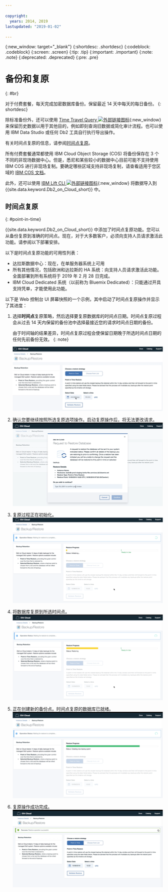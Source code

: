 ```yaml
---

copyright:
  years: 2014, 2019
lastupdated: "2019-01-02"

---
```


<!-- Attribute definitions --> 
{:new_window: target="_blank"}
{:shortdesc: .shortdesc}
{:codeblock: .codeblock}
{:screen: .screen}
{:tip: .tip}
{:important: .important}
{:note: .note}
{:deprecated: .deprecated}
{:pre: .pre}

# 备份和复原
{: #br}

对于付费套餐，每天完成加密数据库备份。保留最近 14 天中每天的每日备份。
{: shortdesc}

除标准备份外，还可以使用 [Time Travel Query ![外部链接图标](../../icons/launch-glyph.svg "外部链接图标")](https://developer.ibm.com/answers/questions/426878/how-do-i-use-time-travel-query-in-db2-or-db2-on-cl.html){:new_window} 来保留历史数据以用于其他目的，例如即刻查询旧数据或简化审计流程。也可以使用 IBM Data Studio 或任何 Db2 工具自行执行导出操作。
 
有关时间点复原的信息，请参阅[时间点复原](#point-in-time)。

所有付费套餐通常都使用 IBM Cloud Object Storage (COS) 将备份保存在 3 个不同的非现场数据中心。但是，悉尼和某些较小的数据中心目前可能不支持使用 IBM COS 进行非现场复制。要确定哪些区域支持非现场复制，请查看适用于您区域的 [IBM COS 文档](/docs/services/cloud-object-storage/basics/endpoints.html#select-regions-and-endpoints)。

<!-- Retained backups are used by IBM for system recovery purposes in the event of a disaster or system loss. Use the [Time Travel Query ![External link icon](../../icons/launch-glyph.svg "External link icon")](https://developer.ibm.com/answers/questions/426878/how-do-i-use-time-travel-query-in-db2-or-db2-on-cl.html){:new_window} to keep historical data for your own purposes. In addition, you can also perform your own exports using IBM Data Studio or any Db2 tool. -->

<!-- To store your backups offsite at a remote storage site, make a request to IBM Support. -->

此外，还可以使用 [IBM Lift CLI ![外部链接图标](../../icons/launch-glyph.svg "外部链接图标")](https://lift.ng.bluemix.net/){:new_window} 将数据导入到 {{site.data.keyword.Db2_on_Cloud_short}} 中。

## 时间点复原
{: #point-in-time}

{{site.data.keyword.Db2_on_Cloud_short}} 中添加了时间点复原功能。您可以从备份复原到准确的时间点。现在，对于大多数客户，必须向支持人员请求激活此功能。请参阅以下部署安排。

以下是时间点复原功能的可用性列表：
- 达拉斯数据中心：现在，在单服务器系统上可用
- 所有其他情况，包括欧洲和达拉斯的 HA 系统：向支持人员请求激活此功能。全面部署到所有系统将于 2019 年 2 月 28 日完成。
- IBM Cloud Dedicated 系统（以前称为 Bluemix Dedicated）：只能通过开具支持凭单，才能使用此功能。

以下是 Web 控制台 UI 屏幕快照的一个示例，其中启动了时间点复原操作并显示了其进度：

1. 选择**时间点**复原策略，然后选择要复原数据库的时间点日期。时间点复原过程会从过去 14 天内保留的备份池中选择最接近您的请求时间点日期的备份。 

   由于时间轴的结果差异，时间点复原过程会使保留日期晚于所选时间点日期的任何先前备份无效。
   {: note}

   ![突出显示所选时间点复原策略的视图](images/pit_restore_1.png)

2. 确认您要继续按照所选复原选项操作。启动复原操作后，将无法更改请求。  
![时间点复原确认对话框的视图](images/pit_restore_2.png)

3. 复原过程正在初始化。
![时间点复原初始化的视图](images/pit_restore_3.png)

4. 将数据库复原到所选时间点。
![时间点复原进度的视图](images/pit_restore_4.png)

5. 正在创建新的备份点。时间点复原的数据库已就绪。
![创建新备份点的视图](images/pit_restore_5.png)

6. 复原操作成功完成。
![成功完成复原操作的视图](images/pit_restore_6.png)

